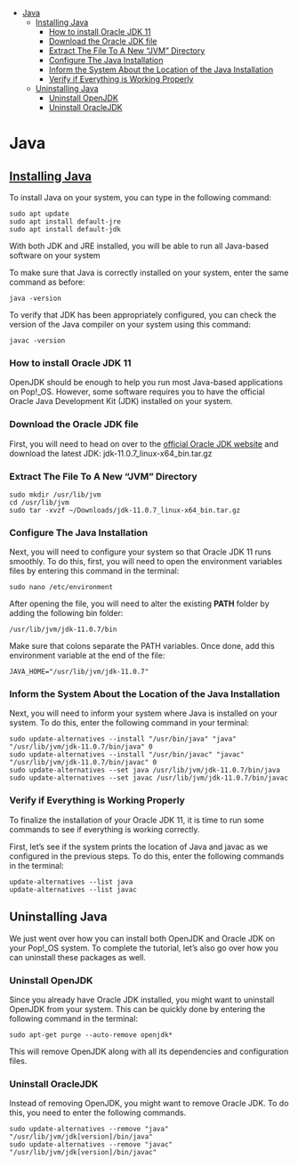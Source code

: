 <!-- TOC -->
* [Java](#java)
  * [Installing Java](#installing-java)
    * [How to install Oracle JDK 11](#how-to-install-oracle-jdk-11)
    * [Download the Oracle JDK file](#download-the-oracle-jdk-file)
    * [Extract The File To A New “JVM” Directory](#extract-the-file-to-a-new-jvm-directory)
    * [Configure The Java Installation](#configure-the-java-installation)
    * [Inform the System About the Location of the Java Installation](#inform-the-system-about-the-location-of-the-java-installation)
    * [Verify if Everything is Working Properly](#verify-if-everything-is-working-properly)
  * [Uninstalling Java](#uninstalling-java)
    * [Uninstall OpenJDK](#uninstall-openjdk)
    * [Uninstall OracleJDK](#uninstall-oraclejdk)
<!-- TOC -->

# Java

## [Installing Java](https://www.fosslinux.com/41519/how-to-install-java-on-pop_os.htm)

To install Java on your system, you can type in the following command:

```
sudo apt update
sudo apt install default-jre
sudo apt install default-jdk
```

With both JDK and JRE installed, you will be able to run all Java-based software on your system

To make sure that Java is correctly installed on your system, enter the same command as before:

`java -version`

To verify that JDK has been appropriately configured, you can check the version of the Java compiler on your system using this command:

`javac -version`

### How to install Oracle JDK 11

OpenJDK should be enough to help you run most Java-based applications on Pop!_OS. However, some software requires you to have the official Oracle Java
Development Kit (JDK) installed on your system.

### Download the Oracle JDK file

First, you will need to head on over to
the [official Oracle JDK website](https://www.oracle.com/java/technologies/downloads/) and download the latest JDK:
jdk-11.0.7_linux-x64_bin.tar.gz

### Extract The File To A New “JVM” Directory

```
sudo mkdir /usr/lib/jvm
cd /usr/lib/jvm
sudo tar -xvzf ~/Downloads/jdk-11.0.7_linux-x64_bin.tar.gz
```

### Configure The Java Installation

Next, you will need to configure your system so that Oracle JDK 11 runs smoothly. To do this, first, you will need to open the environment variables
files by entering this command in the terminal:

`sudo nano /etc/environment`

After opening the file, you will need to alter the existing **PATH** folder by adding the following bin folder:

`/usr/lib/jvm/jdk-11.0.7/bin`

Make sure that colons separate the PATH variables. Once done, add this environment variable at the end of the file:

`JAVA_HOME="/usr/lib/jvm/jdk-11.0.7"`

### Inform the System About the Location of the Java Installation

Next, you will need to inform your system where Java is installed on your system. To do this, enter the following command in your terminal:

```
sudo update-alternatives --install "/usr/bin/java" "java" "/usr/lib/jvm/jdk-11.0.7/bin/java" 0
sudo update-alternatives --install "/usr/bin/javac" "javac" "/usr/lib/jvm/jdk-11.0.7/bin/javac" 0
sudo update-alternatives --set java /usr/lib/jvm/jdk-11.0.7/bin/java
sudo update-alternatives --set javac /usr/lib/jvm/jdk-11.0.7/bin/javac
```

### Verify if Everything is Working Properly

To finalize the installation of your Oracle JDK 11, it is time to run some commands to see if everything is working correctly.

First, let’s see if the system prints the location of Java and javac as we configured in the previous steps. To do this, enter the following commands
in the terminal:

```
update-alternatives --list java
update-alternatives --list javac
```

## Uninstalling Java

We just went over how you can install both OpenJDK and Oracle JDK on your Pop!_OS system. To complete the tutorial, let’s also go over how you can
uninstall these packages as well.

### Uninstall OpenJDK

Since you already have Oracle JDK installed, you might want to uninstall OpenJDK from your system. This can be quickly done by entering the following
command in the terminal:

`sudo apt-get purge --auto-remove openjdk*`

This will remove OpenJDK along with all its dependencies and configuration files.

### Uninstall OracleJDK

Instead of removing OpenJDK, you might want to remove Oracle JDK. To do this, you need to enter the following commands.

```
sudo update-alternatives --remove "java" "/usr/lib/jvm/jdk[version]/bin/java"
sudo update-alternatives --remove "javac" "/usr/lib/jvm/jdk[version]/bin/javac"
```
